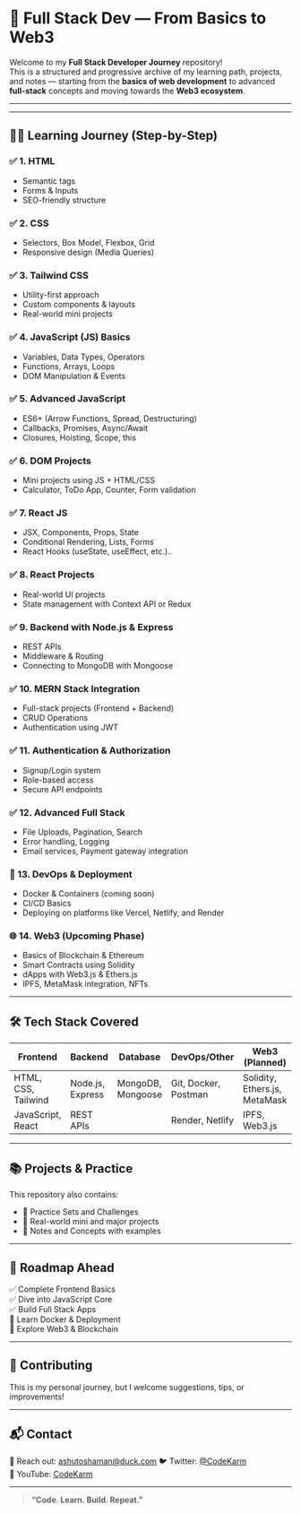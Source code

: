 # 🚀 Full Stack Dev — From Basics to Web3

Welcome to my **Full Stack Developer Journey** repository!  
This is a structured and progressive archive of my learning path, projects, and notes — starting from the **basics of web development** to advanced **full-stack** concepts and moving towards the **Web3 ecosystem**.

---


---

## 🧑‍💻 Learning Journey (Step-by-Step)

### ✅ 1. **HTML**
- Semantic tags
- Forms & Inputs
- SEO-friendly structure

### ✅ 2. **CSS**
- Selectors, Box Model, Flexbox, Grid
- Responsive design (Media Queries)

### ✅ 3. **Tailwind CSS**
- Utility-first approach
- Custom components & layouts
- Real-world mini projects

### ✅ 4. **JavaScript (JS) Basics**
- Variables, Data Types, Operators
- Functions, Arrays, Loops
- DOM Manipulation & Events

### ✅ 5. **Advanced JavaScript**
- ES6+ (Arrow Functions, Spread, Destructuring)
- Callbacks, Promises, Async/Await
- Closures, Hoisting, Scope, this

### ✅ 6. **DOM Projects**
- Mini projects using JS + HTML/CSS
- Calculator, ToDo App, Counter, Form validation

### ✅ 7. **React JS**
- JSX, Components, Props, State
- Conditional Rendering, Lists, Forms
- React Hooks (useState, useEffect, etc.)..

### ✅ 8. **React Projects**
- Real-world UI projects
- State management with Context API or Redux

### ✅ 9. **Backend with Node.js & Express**
- REST APIs
- Middleware & Routing
- Connecting to MongoDB with Mongoose

### ✅ 10. **MERN Stack Integration**
- Full-stack projects (Frontend + Backend)
- CRUD Operations
- Authentication using JWT

### ✅ 11. **Authentication & Authorization**
- Signup/Login system
- Role-based access
- Secure API endpoints

### ✅ 12. **Advanced Full Stack**
- File Uploads, Pagination, Search
- Error handling, Logging
- Email services, Payment gateway integration

### 🔧 13. **DevOps & Deployment**
- Docker & Containers (coming soon)
- CI/CD Basics
- Deploying on platforms like Vercel, Netlify, and Render

### 🌐 14. **Web3 (Upcoming Phase)**
- Basics of Blockchain & Ethereum
- Smart Contracts using Solidity
- dApps with Web3.js & Ethers.js
- IPFS, MetaMask integration, NFTs

---

## 🛠️ Tech Stack Covered

| Frontend | Backend | Database | DevOps/Other | Web3 (Planned) |
|----------|---------|----------|--------------|----------------|
| HTML, CSS, Tailwind | Node.js, Express | MongoDB, Mongoose | Git, Docker, Postman | Solidity, Ethers.js, MetaMask |
| JavaScript, React   | REST APIs          |                  | Render, Netlify      | IPFS, Web3.js         |

---

## 📚 Projects & Practice

This repository also contains:
- 🧩 Practice Sets and Challenges
- 🎯 Real-world mini and major projects
- 🧠 Notes and Concepts with examples

---

## 📅 Roadmap Ahead

✅ Complete Frontend Basics  
✅ Dive into JavaScript Core  
✅ Build Full Stack Apps  
🚧 Learn Docker & Deployment  
🚀 Explore Web3 & Blockchain  

---

## 🙌 Contributing

This is my personal journey, but I welcome suggestions, tips, or improvements!

---

## 📬 Contact

📧 Reach out: ashutoshaman@duck.com
🐦 Twitter: [@CodeKarm](https://x.com/CodeKarm)  
🎥 YouTube: [CodeKarm](https://www.youtube.com/@CodeKarm)

---

> **“Code. Learn. Build. Repeat.”**


